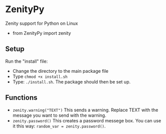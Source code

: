 # ZenityPy

Zenity support for Python on Linux

- from ZenityPy import zenity

## Setup

Run the "install" file:
- Change the directory to the main package file
- Type ```chmod +x install.sh```
- Type: ```./install.sh```.
The package should then be set up.

## Functions
- ```zenity.warning("TEXT")``` This sends a warning. Replace TEXT with the message you want to send with the warning.
- ```zenity.password()``` This creates a password messege box. You can use it this way: ```random_var = zenity.password()```.
